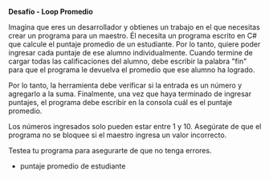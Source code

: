 **Desafío - Loop Promedio**

Imagina que eres un desarrollador y obtienes un trabajo en el que necesitas crear un programa para un maestro. Él necesita un programa escrito en C# que calcule el puntaje promedio de un estudiante. Por lo tanto, quiere poder ingresar cada puntaje de ese alumno individualmente. Cuando termine de cargar todas las calificaciones del alumno, debe escribir la palabra "fin" para que el programa le devuelva el promedio que ese alumno ha logrado.

Por lo tanto, la herramienta debe verificar si la entrada es un número y agregarlo a la suma. Finalmente, una vez que haya terminado de ingresar puntajes, el programa debe escribir en la consola cuál es el puntaje promedio.

Los números ingresados solo pueden estar entre 1 y 10. Asegúrate de que el programa no se bloquee si el maestro ingresa un valor incorrecto.

Testea tu programa para asegurarte de que no tenga errores.


- puntaje promedio de estudiante